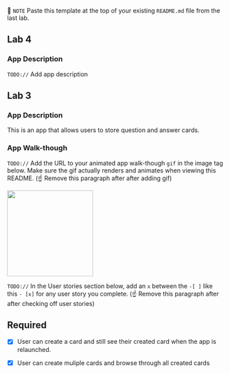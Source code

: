 📝 `NOTE` Paste this template at the top of your existing `README.md` file from the last lab.

## Lab 4

### App Description
`TODO://` Add app description



## Lab 3

### App Description
This is an app that allows users to store question and answer cards.
### App Walk-though
`TODO://` Add the URL to your animated app walk-though `gif` in the image tag below. Make sure the gif actually renders and animates when viewing this README. (☝️ Remove this paragraph after after adding gif)

<img src=https://github.com/Fangcong-Yin/MyFlashcard/blob/master/Fangcong_Yin_Lab3_App.gif width=200><br>

`TODO://` In the User stories section below, add an `x` between the `-[ ]` like this `- [x]` for any user story you complete. (☝️ Remove this paragraph after after checking off user stories)

## Required
- [x] User can create a card and still see their created card when the app is relaunched.
- [x] User can create muliple cards and browse through all created cards




